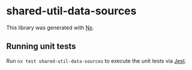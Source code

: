 # shared-util-data-sources

This library was generated with [Nx](https://nx.dev).

## Running unit tests

Run `nx test shared-util-data-sources` to execute the unit tests via [Jest](https://jestjs.io).
